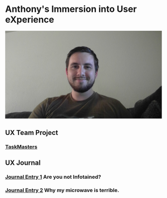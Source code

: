# Anthony's Immersion into User eXperience 

![](/assets/Selfie.jpg)

## UX Team Project

### [TaskMasters](https://usabilityengineering.github.io/TaskMasters/)

## UX Journal

### [Journal Entry 1](ux-journal1/) Are you not Infotained?

### [Journal Entry 2](ux-journal2/) Why my microwave is terrible.

